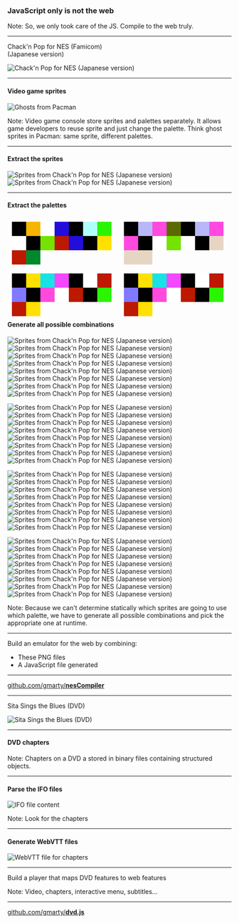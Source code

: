 ### JavaScript only is not the web 

Note:
So, we only took care of the JS.
Compile to the web truly.

---

Chack'n Pop for NES (Famicom)<br>
(Japanese version)

![Chack'n Pop for NES (Japanese version)](img/chack-n-pop-j-nes.png)

---

#### Video game sprites

![Ghosts from Pacman](img/pac-man-sprites.png)

Note:
Video game console store sprites and palettes separately.
It allows game developers to reuse sprite and just change the palette.
Think ghost sprites in Pacman: same sprite, different palettes.

---

#### Extract the sprites

![Sprites from Chack'n Pop for NES (Japanese version)](img/chack-n-pop-sprites-0.png)
![Sprites from Chack'n Pop for NES (Japanese version)](img/chack-n-pop-sprites-1.png)

---

#### Extract the palettes

<style>
  div.pal {width: 2rem; height: 2rem; float: left;}
  div.container {margin: 2%; width: 46%; float: left;}
</style>
<div class="container">
  <div class="pal" style="background: rgb(0, 0, 0);"></div><div class="pal" style="background: rgb(247, 180, 0);"></div><div class="pal" style="background: rgb(255, 255, 255);"></div><div class="pal" style="background: rgb(34, 14, 220);"></div><div class="pal" style="background: rgb(0, 0, 0);"></div><div class="pal" style="background: rgb(176, 255, 255);"></div><div class="pal" style="background: rgb(43, 244, 3);"></div><div class="pal" style="background: rgb(255, 255, 255);"></div><div class="pal" style="background: rgb(0, 0, 0);"></div><div class="pal" style="background: rgb(117, 227, 0);"></div><div class="pal" style="background: rgb(188, 25, 0);"></div><div class="pal" style="background: rgb(34, 14, 220);"></div><div class="pal" style="background: rgb(0, 0, 0);"></div><div class="pal" style="background: rgb(255, 224, 0);"></div><div class="pal" style="background: rgb(188, 25, 0);"></div><div class="pal" style="background: rgb(0, 136, 44);"></div>
</div>
<div class="container">
  <div class="pal" style="background: rgb(0, 0, 0);"></div><div class="pal" style="background: rgb(184, 184, 248);"></div><div class="pal" style="background: rgb(255, 73, 223);"></div><div class="pal" style="background: rgb(91, 106, 0);"></div><div class="pal" style="background: rgb(0, 0, 0);"></div><div class="pal" style="background: rgb(184, 184, 248);"></div><div class="pal" style="background: rgb(255, 73, 223);"></div><div class="pal" style="background: rgb(255, 73, 223);"></div><div class="pal" style="background: rgb(0, 0, 0);"></div><div class="pal" style="background: rgb(255, 255, 255);"></div><div class="pal" style="background: rgb(117, 227, 0);"></div><div class="pal" style="background: rgb(255, 255, 255);"></div><div class="pal" style="background: rgb(0, 0, 0);"></div><div class="pal" style="background: rgb(231, 213, 196);"></div><div class="pal" style="background: rgb(231, 213, 196);"></div><div class="pal" style="background: rgb(231, 213, 196);"></div>
</div>

<div class="container">
  <div class="pal" style="background: rgb(0, 0, 0);"></div><div class="pal" style="background: rgb(255, 224, 0);"></div><div class="pal" style="background: rgb(24, 226, 229);"></div><div class="pal" style="background: rgb(242, 72, 255);"></div><div class="pal" style="background: rgb(0, 0, 0);"></div><div class="pal" style="background: rgb(255, 255, 255);"></div><div class="pal" style="background: rgb(188, 25, 0);"></div><div class="pal" style="background: rgb(129, 121, 255);"></div><div class="pal" style="background: rgb(0, 0, 0);"></div><div class="pal" style="background: rgb(255, 73, 223);"></div><div class="pal" style="background: rgb(255, 255, 255);"></div><div class="pal" style="background: rgb(188, 25, 0);"></div><div class="pal" style="background: rgb(0, 0, 0);"></div><div class="pal" style="background: rgb(43, 244, 3);"></div><div class="pal" style="background: rgb(188, 25, 0);"></div><div class="pal" style="background: rgb(255, 224, 0);"></div>
</div>
<div class="container">
  <div class="pal" style="background: rgb(0, 0, 0);"></div><div class="pal" style="background: rgb(255, 224, 0);"></div><div class="pal" style="background: rgb(24, 226, 229);"></div><div class="pal" style="background: rgb(242, 72, 255);"></div><div class="pal" style="background: rgb(0, 0, 0);"></div><div class="pal" style="background: rgb(255, 255, 255);"></div><div class="pal" style="background: rgb(188, 25, 0);"></div><div class="pal" style="background: rgb(129, 121, 255);"></div><div class="pal" style="background: rgb(0, 0, 0);"></div><div class="pal" style="background: rgb(255, 73, 223);"></div><div class="pal" style="background: rgb(255, 255, 255);"></div><div class="pal" style="background: rgb(188, 25, 0);"></div><div class="pal" style="background: rgb(0, 0, 0);"></div><div class="pal" style="background: rgb(43, 244, 3);"></div><div class="pal" style="background: rgb(188, 25, 0);"></div><div class="pal" style="background: rgb(255, 224, 0);"></div>
</div>

---

#### Generate all possible combinations

![Sprites from Chack'n Pop for NES (Japanese version)](img/palette/chack-n-pop-0-0.png)
![Sprites from Chack'n Pop for NES (Japanese version)](img/palette/chack-n-pop-0-1.png)
![Sprites from Chack'n Pop for NES (Japanese version)](img/palette/chack-n-pop-0-2.png)
![Sprites from Chack'n Pop for NES (Japanese version)](img/palette/chack-n-pop-0-3.png)
![Sprites from Chack'n Pop for NES (Japanese version)](img/palette/chack-n-pop-0-4.png)
![Sprites from Chack'n Pop for NES (Japanese version)](img/palette/chack-n-pop-0-5.png)
![Sprites from Chack'n Pop for NES (Japanese version)](img/palette/chack-n-pop-0-6.png)
![Sprites from Chack'n Pop for NES (Japanese version)](img/palette/chack-n-pop-0-7.png)

![Sprites from Chack'n Pop for NES (Japanese version)](img/palette/chack-n-pop-0-8.png)
![Sprites from Chack'n Pop for NES (Japanese version)](img/palette/chack-n-pop-0-9.png)
![Sprites from Chack'n Pop for NES (Japanese version)](img/palette/chack-n-pop-0-10.png)
![Sprites from Chack'n Pop for NES (Japanese version)](img/palette/chack-n-pop-0-11.png)
![Sprites from Chack'n Pop for NES (Japanese version)](img/palette/chack-n-pop-0-12.png)
![Sprites from Chack'n Pop for NES (Japanese version)](img/palette/chack-n-pop-0-13.png)
![Sprites from Chack'n Pop for NES (Japanese version)](img/palette/chack-n-pop-0-14.png)
![Sprites from Chack'n Pop for NES (Japanese version)](img/palette/chack-n-pop-0-15.png)

![Sprites from Chack'n Pop for NES (Japanese version)](img/palette/chack-n-pop-1-0.png)
![Sprites from Chack'n Pop for NES (Japanese version)](img/palette/chack-n-pop-1-1.png)
![Sprites from Chack'n Pop for NES (Japanese version)](img/palette/chack-n-pop-1-2.png)
![Sprites from Chack'n Pop for NES (Japanese version)](img/palette/chack-n-pop-1-3.png)
![Sprites from Chack'n Pop for NES (Japanese version)](img/palette/chack-n-pop-1-4.png)
![Sprites from Chack'n Pop for NES (Japanese version)](img/palette/chack-n-pop-1-5.png)
![Sprites from Chack'n Pop for NES (Japanese version)](img/palette/chack-n-pop-1-6.png)
![Sprites from Chack'n Pop for NES (Japanese version)](img/palette/chack-n-pop-1-7.png)

![Sprites from Chack'n Pop for NES (Japanese version)](img/palette/chack-n-pop-1-8.png)
![Sprites from Chack'n Pop for NES (Japanese version)](img/palette/chack-n-pop-1-9.png)
![Sprites from Chack'n Pop for NES (Japanese version)](img/palette/chack-n-pop-1-10.png)
![Sprites from Chack'n Pop for NES (Japanese version)](img/palette/chack-n-pop-1-11.png)
![Sprites from Chack'n Pop for NES (Japanese version)](img/palette/chack-n-pop-1-12.png)
![Sprites from Chack'n Pop for NES (Japanese version)](img/palette/chack-n-pop-1-13.png)
![Sprites from Chack'n Pop for NES (Japanese version)](img/palette/chack-n-pop-1-14.png)
![Sprites from Chack'n Pop for NES (Japanese version)](img/palette/chack-n-pop-1-15.png)

Note:
Because we can't determine statically which sprites are going to use which
palette, we have to generate all possible combinations and pick the appropriate
one at runtime.

---

Build an emulator for the web by combining:

* These PNG files
* A JavaScript file generated

---

[github.com/gmarty/**nesCompiler**](https://github.com/gmarty/nesCompiler)

---

Sita Sings the Blues (DVD)

![Sita Sings the Blues (DVD)](img/dvd-sita-sings-the-blues.png)

---

#### DVD chapters

Note:
Chapters on a DVD a stored in binary files containing structured objects.

---

#### Parse the IFO files

![IFO file content](img/ifo-file-hex.png)

Note:
Look for the chapters

---

#### Generate WebVTT files

![WebVTT file for chapters](img/webvtt.png)

---

Build a player that maps DVD features to web features

Note:
Video, chapters, interactive menu, subtitles... 

---

[github.com/gmarty/**dvd.js**](https://github.com/gmarty/dvd.js)
